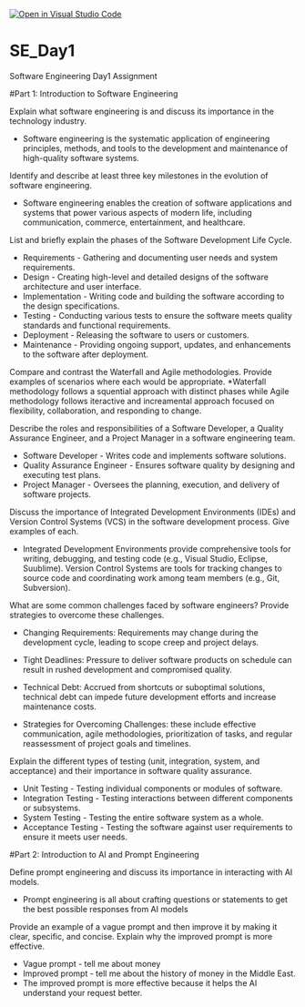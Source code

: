 [![Open in Visual Studio Code](https://classroom.github.com/assets/open-in-vscode-2e0aaae1b6195c2367325f4f02e2d04e9abb55f0b24a779b69b11b9e10269abc.svg)](https://classroom.github.com/online_ide?assignment_repo_id=15615625&assignment_repo_type=AssignmentRepo)
# SE_Day1
Software Engineering Day1 Assignment

#Part 1: Introduction to Software Engineering

Explain what software engineering is and discuss its importance in the technology industry.
* Software engineering is the systematic application of engineering principles, methods, and tools to the development and maintenance of high-quality software systems.

Identify and describe at least three key milestones in the evolution of software engineering.
* Software engineering enables the creation of software applications and systems that power various aspects of modern life, including communication, commerce, entertainment, and healthcare.

List and briefly explain the phases of the Software Development Life Cycle.
* Requirements - Gathering and documenting user needs and system requirements.
* Design - Creating high-level and detailed designs of the software architecture and user interface.
* Implementation - Writing code and building the software according to the design specifications.
* Testing - Conducting various tests to ensure the software meets quality standards and functional requirements.
* Deployment - Releasing the software to users or customers.
* Maintenance - Providing ongoing support, updates, and enhancements to the software after deployment.


Compare and contrast the Waterfall and Agile methodologies. Provide examples of scenarios where each would be appropriate.
*Waterfall methodology follows a squential approach with distinct phases while Agile methodology follows iteractive and increamental approach focused on flexibility, collaboration, and responding to change.

Describe the roles and responsibilities of a Software Developer, a Quality Assurance Engineer, and a Project Manager in a software engineering team.
* Software Developer - Writes code and implements software solutions.
* Quality Assurance Engineer - Ensures software quality by designing and executing test plans.
* Project Manager - Oversees the planning, execution, and delivery of software projects.

Discuss the importance of Integrated Development Environments (IDEs) and Version Control Systems (VCS) in the software development process. Give examples of each.
* Integrated Development Environments provide comprehensive tools for writing, debugging, and testing code (e.g., Visual Studio, Eclipse, Suublime). Version Control Systems are tools for tracking changes to source code and coordinating work among team members (e.g., Git, Subversion).


What are some common challenges faced by software engineers? Provide strategies to overcome these challenges.
* Changing Requirements: Requirements may change during the development cycle, leading to scope creep and project delays.
* Tight Deadlines: Pressure to deliver software products on schedule can result in rushed development and compromised quality.
* Technical Debt: Accrued from shortcuts or suboptimal solutions, technical debt can impede future development efforts and increase maintenance costs.

* Strategies for Overcoming Challenges: these include effective communication, agile methodologies, prioritization of tasks, and regular reassessment of project goals and timelines.


Explain the different types of testing (unit, integration, system, and acceptance) and their importance in software quality assurance.
  - Unit Testing - Testing individual components or modules of software.
  - Integration Testing - Testing interactions between different components or subsystems.
  - System Testing - Testing the entire software system as a whole.
  - Acceptance Testing - Testing the software against user requirements to ensure it meets user needs.


#Part 2: Introduction to AI and Prompt Engineering


Define prompt engineering and discuss its importance in interacting with AI models.
* Prompt engineering is all about crafting questions or statements to get the best possible responses from AI models


Provide an example of a vague prompt and then improve it by making it clear, specific, and concise. Explain why the improved prompt is more effective.
* Vague prompt - tell me about money
* Improved prompt - tell me about the history of money in the Middle East.
* The improved prompt is more effective because it helps the AI understand your request better. 

